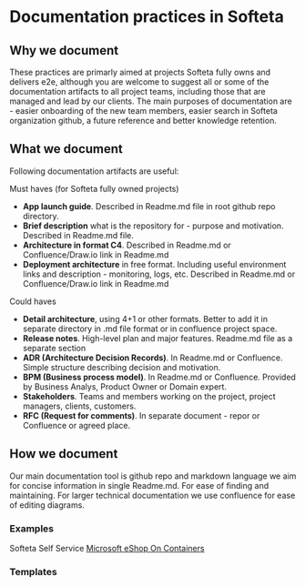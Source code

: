 # Documentation practices in Softeta

## Why we document

These practices are primarly aimed at projects Softeta fully owns and delivers e2e, although you are welcome to suggest all or some of the documentation artifacts to all project teams, including those that are managed and lead by our clients.
The main purposes of documentation are - easier onboarding of the new team members, easier search in Softeta organization github, a future reference and better knowledge retention.

## What we document

Following documentation artifacts are useful:

Must haves (for Softeta fully owned projects)

- **App launch guide**. Described in Readme.md file in root github repo directory.
- **Brief description** what is the repository for - purpose and motivation. Described in Readme.md file.
- **Architecture in format C4**. Described in Readme.md or Confluence/Draw.io link in Readme.md
- **Deployment architecture** in free format. Including useful environment links and description - monitoring, logs, etc. Described in Readme.md or Confluence/Draw.io link in Readme.md

Could haves

- **Detail architecture**, using 4+1 or other formats. Better to add it in separate directory in .md file format or in confluence project space.
- **Release notes**. High-level plan and major features. Readme.md file as a separate section
- **ADR (Architecture Decision Records)**. In Readme.md or Confluence. Simple structure describing decision and motivation.
- **BPM (Business process model)**. In Readme.md or Confluence. Provided by Business Analys, Product Owner or Domain expert.
- **Stakeholders**. Teams and members working on the project, project managers, clients, customers.
- **RFC (Request for comments)**. In separate document - repor or Confluence or agreed place.

## How we document

Our main documentation tool is github repo and markdown language we aim for concise information in single Readme.md. For ease of finding and maintaining.
For larger technical documentation we use confluence for ease of editing diagrams.

### Examples

Softeta Self Service
[Microsoft eShop On Containers](https://github.com/dotnet-architecture/eShopOnContainers)

### Templates
